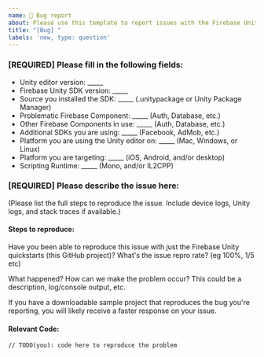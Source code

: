 ```yaml
---
name: 🐞 Bug report
about: Please use this template to report issues with the Firebase Unity SDK.
title: "[Bug] "
labels: 'new, type: question'
---
```


<!-- DO NOT DELETE
validate_template=true
template_path=.github/ISSUE_TEMPLATE/issue.md
-->

### [REQUIRED] Please fill in the following fields:

  * Unity editor version: _____
  * Firebase Unity SDK version: _____
  * Source you installed the SDK: _____ (.unitypackage or Unity Package Manager)
  * Problematic Firebase Component: _____ (Auth, Database, etc.)
  * Other Firebase Components in use: _____ (Auth, Database, etc.)
  * Additional SDKs you are using: _____ (Facebook, AdMob, etc.)
  * Platform you are using the Unity editor on: _____ (Mac, Windows, or Linux)
  * Platform you are targeting: _____ (iOS, Android, and/or desktop)
  * Scripting Runtime: _____ (Mono, and/or IL2CPP)

### [REQUIRED] Please describe the issue here:

(Please list the full steps to reproduce the issue. Include device logs, Unity logs, and stack traces if available.)

#### Steps to reproduce:

Have you been able to reproduce this issue with just the Firebase Unity quickstarts (this GitHub project)?
What's the issue repro rate? (eg 100%, 1/5 etc)

What happened? How can we make the problem occur?
This could be a description, log/console output, etc.

If you have a downloadable sample project that reproduces the bug you're reporting, you will
likely receive a faster response on your issue.

#### Relevant Code:

```
// TODO(you): code here to reproduce the problem
```
